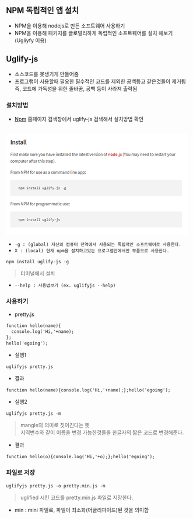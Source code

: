## NPM 독립적인 앱 설치
- NPM을 이용해 nodejs로 만든 소프트웨어 사용하기
- NPM을 이용해 패키지를 글로벌리하게 독립적인 소프트웨어를 설치 해보기 (Ugliyfy 이용)

## Uglify-js
- 소스코드를 못생기게 만들어줌
- 프로그램이 사용할때 필요한 필수적인 코드를 제외한 공백등고 같은것들이 제거됨<br/>즉, 코드에 가독성을 위한 줄바꿈, 공백 등이 사라져 출력됨

### 설치방법
- [Npm](https://www.npmjs.com/) 홈페이지 검색창에서 uglify-js 검색해서 설치방법 확인

<br/>![uglify](img/node08.png)<br/>
- `-g : (global) 자신의 컴퓨터 전역에서 사용되는 독립적인 소프트웨어로 사용한다.`
- `X : (local) 현재 npm을 설치하고있는 프로그램안에서만 부품으로 사용한다.`
```
npm install uglify-js -g
```
> 터미널에서 설치
- `--help : 사용법보기 (ex. uglifyjs --help)`


### 사용하기
- pretty.js
```
function hello(name){
  console.log('Hi,'+name);
};
hello('egoing');
```
- 실행1
```
uglifyjs pretty.js
```
- 결과
```
function hello(name){console.log('Hi,'+name);};hello('egoing');
```
- 실행2
```
uglifyjs pretty.js -m
```
> mangle의 의미로 짓이긴다는 뜻<br/>지역변수와 같이 이름을 변경 가능한것들을 한글자의 짧은 코드로 변경해준다.
- 결과
```
function hello(o){console.log('Hi,'+o);};hello('egoing');
```

### 파일로 저장
```
uglifyjs pretty.js -o pretty.min.js -m
```
> uglified 시킨 코드를 pretty.min.js 파일로 저장한다.
- min : mini 파일로, 파일이 최소화(어글리파이드)된 것을 의미함
